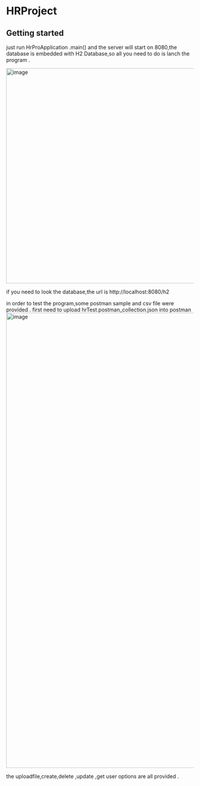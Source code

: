 # HRProject
## Getting started
just run HrProApplication .main() and the server will start on 8080,the database is embedded with H2 Database,so all you need to do is lanch the program .


<img width="577" alt="image" src="https://user-images.githubusercontent.com/33018714/205486552-79eb4528-5e6b-4d7b-b6e8-71c20fb756ac.png">


if you need to look the database,the url is http://localhost:8080/h2

in order to test the program,some postman sample and csv file were provided . first need to upload hrTest.postman_collection.json into postman
<img width="1221" alt="image" src="https://user-images.githubusercontent.com/33018714/205485804-43f3bf62-1db2-461b-85d0-6ee16f77c666.png">


the uploadfile,create,delete ,update ,get user options are all provided .
